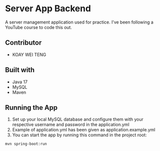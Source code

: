 # Server App Backend
A server management application used for practice. I've been following a YouTube course to code this out.

## Contributor
- KOAY WEI TENG

## Built with
- Java 17
- MySQL
- Maven

## Running the App
1. Set up your local MySQL database and configure them with your respective username and password in the application.yml
2. Example of application.yml has been given as application.example.yml
3. You can start the app by running this command in the project root:

```mvn spring-boot:run```
